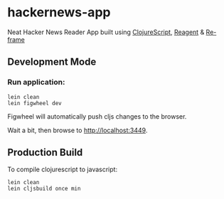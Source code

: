 # hackernews-app

Neat Hacker News Reader App built using [ClojureScript](https://clojurescript.org), [Reagent](https://reagent-project.github.io) & [Re-frame](https://github.com/Day8/re-frame)

## Development Mode

### Run application:

```
lein clean
lein figwheel dev
```

Figwheel will automatically push cljs changes to the browser.

Wait a bit, then browse to [http://localhost:3449](http://localhost:3449).

## Production Build


To compile clojurescript to javascript:

```
lein clean
lein cljsbuild once min
```
